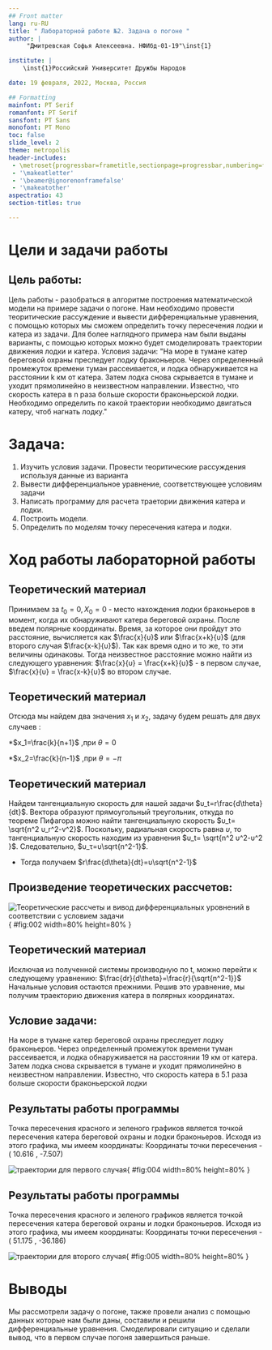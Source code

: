 ```yaml
---
## Front matter
lang: ru-RU
title: " Лабораторной работе №2. Задача о погоне "
author: |
	 "Дмитревская Софья Алексеевна. НФИбд-01-19"\inst{1}

institute: |
	\inst{1}Российский Университет Дружбы Народов

date: 19 февраля, 2022, Москва, Россия

## Formatting
mainfont: PT Serif
romanfont: PT Serif
sansfont: PT Sans
monofont: PT Mono
toc: false
slide_level: 2
theme: metropolis
header-includes: 
 - \metroset{progressbar=frametitle,sectionpage=progressbar,numbering=fraction}
 - '\makeatletter'
 - '\beamer@ignorenonframefalse'
 - '\makeatother'
aspectratio: 43
section-titles: true

---
```


# Цели и задачи работы

## Цель работы:

Цель работы - разобраться в алгоритме построения математической модели на примере задачи о погоне. Нам необходимо провести теоритические рассуждение и вывести дифференциальные уравнения, с помощью которых мы сможем определить точку пересечения лодки и катера из задачи. 
Для более наглядного примера нам были выданы варианты, с помощью которых можно будет смоделировать траектории движения лодки и катера. 
Условия задачи: "На море в тумане катер береговой охраны преследует лодку браконьеров. Через определенный промежуток времени туман рассеивается, и лодка обнаруживается на расстоянии k км от катера. Затем лодка снова скрывается в тумане и уходит прямолинейно в неизвестном направлении. Известно, что скорость катера в n раза больше скорости браконьерской лодки. 
Необходимо определить по какой траектории необходимо двигаться катеру, чтоб нагнать лодку." 

# Задача:

1. Изучить условия задачи. Провести теоритические рассуждения используя данные из варианта
2. Вывести дифференциальное уравнение, соответствующее условиям задачи
3. Написать программу для расчета траетории движения катера и лодки.
4. Построить модели.
5. Определить по моделям точку пересечения катера и лодки.

# Ход работы лабораторной работы

## Теоретический материал 

Принимаем за $t_0=0, X_0=0$  - место нахождения лодки браконьеров в момент, когда их обнаруживают катера береговой охраны. После введем полярные координаты.
Время, за которое они пройдут это расстояние, вычисляется как $\frac{x}{υ}$ или $\frac{x+k}{υ}$ (для второго случая $\frac{x-k}{υ}$).  Так как время одно и то же, то эти величины одинаковы. 
Тогда неизвестное расстояние можно найти из следующего уравнения:  $\frac{x}{υ} = \frac{x+k}{υ}$ - в первом случае, $\frac{x}{υ} =  \frac{x-k}{υ}$ во втором случае.



## Теоретический материал 

Отсюда мы найдем два значения $x_1$ и $x_2$, задачу будем решать для двух случаев : 

*$x_1=\frac{k}{n+1}$ ,при $\theta=0$

*$x_2=\frac{k}{n-1}$ ,при $\theta=-\pi$



## Теоретический материал 
Найдем тангенциальную скорость для нашей задачи $υ_t=r\frac{d\theta}{dt}$.
Вектора образуют прямоугольный треугольник, откуда по теореме Пифагора можно найти тангенциальную скорость $υ_t= \sqrt{n^2 υ_r^2-v^2}$. Поскольку, радиальная скорость равна $υ$, то тангенциальную скорость находим из уравнения $υ_t= \sqrt{n^2 υ^2-υ^2 }$. Следовательно, $υ_τ=υ\sqrt{n^2-1}$.

* Тогда получаем $r\frac{d\theta}{dt}=υ\sqrt{n^2-1}$


## Произведение теоретических рассчетов: 
![Теоретические рассчеты и вивод дифференциальных уровнений в соответствии с условием задачи](image/1.jpg){ #fig:002 width=80% height=80% }



## Теоретический материал 
Исключая из полученной системы производную по t, можно перейти к следующему уравнению: $\frac{dr}{d\theta}=\frac{r}{\sqrt{n^2-1}}$
Начальные условия остаются прежними. Решив это уравнение, мы получим траекторию движения катера в полярных координатах. 



## Условие задачи:
На море в тумане катер береговой охраны преследует лодку браконьеров.
Через определенный промежуток времени туман рассеивается, и лодка обнаруживается на расстоянии 19 км от катера. 
Затем лодка снова скрывается в тумане и уходит прямолинейно в неизвестном направлении. 
Известно, что скорость катера в 5.1 раза больше скорости браконьерской лодки



## Результаты работы программы
Точка пересечения красного и зеленого графиков является точкой пересечения катера береговой охраны и лодки браконьеров. Исходя из этого графика, мы имеем координаты: 
Координаты точки пересечения - ( 10.616 , -7.507)

![траектории для первого случая](image/3.jpg){ #fig:004 width=80% height=80% }



## Результаты работы программы
Точка пересечения красного и зеленого графиков является точкой пересечения катера береговой охраны и лодки браконьеров. Исходя из этого графика, мы имеем координаты: 
Координаты точки пересечения - ( 51.175 , -36.186)

![траектории для второго случая](image/4.jpg){ #fig:005 width=80% height=80% }



# Выводы
Мы рассмотрели задачу о погоне, также провели анализ с помощью данных которые нам были даны, составили и решили дифференциальные уравнения. Смоделировали ситуацию и сделали вывод, что в первом случае погоня завершиться раньше.
